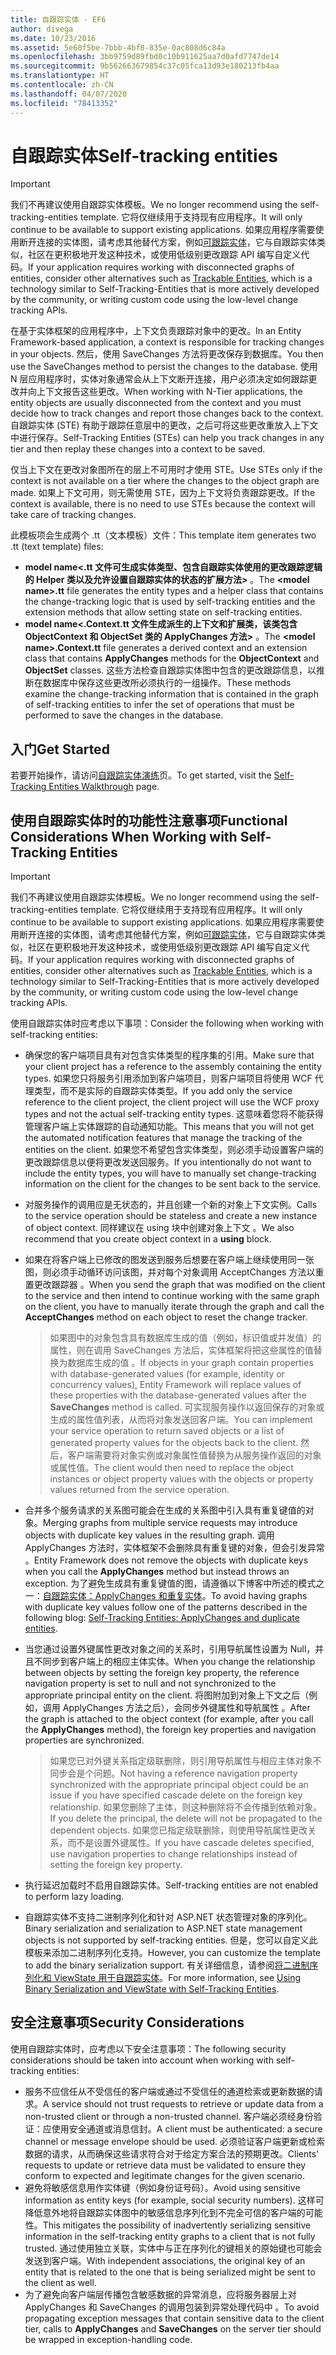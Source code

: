```yaml
---
title: 自跟踪实体 - EF6
author: divega
ms.date: 10/23/2016
ms.assetid: 5e60f5be-7bbb-4bf8-835e-0ac808d6c84a
ms.openlocfilehash: 3bb9759d89fbd0c10b911625aa7d0afd7747de14
ms.sourcegitcommit: 9b562663679854c37c05fca13d93e180213fb4aa
ms.translationtype: HT
ms.contentlocale: zh-CN
ms.lasthandoff: 04/07/2020
ms.locfileid: "78413352"
---
```

# <a name="self-tracking-entities"></a><span data-ttu-id="7cd20-102">自跟踪实体</span><span class="sxs-lookup"><span data-stu-id="7cd20-102">Self-tracking entities</span></span>

> [!IMPORTANT]
> <span data-ttu-id="7cd20-103">我们不再建议使用自跟踪实体模板。</span><span class="sxs-lookup"><span data-stu-id="7cd20-103">We no longer recommend using the self-tracking-entities template.</span></span> <span data-ttu-id="7cd20-104">它将仅继续用于支持现有应用程序。</span><span class="sxs-lookup"><span data-stu-id="7cd20-104">It will only continue to be available to support existing applications.</span></span> <span data-ttu-id="7cd20-105">如果应用程序需要使用断开连接的实体图，请考虑其他替代方案，例如[可跟踪实体](https://trackableentities.github.io/)，它与自跟踪实体类似，社区在更积极地开发这种技术，或使用低级别更改跟踪 API 编写自定义代码。</span><span class="sxs-lookup"><span data-stu-id="7cd20-105">If your application requires working with disconnected graphs of entities, consider other alternatives such as [Trackable Entities](https://trackableentities.github.io/), which is a technology similar to Self-Tracking-Entities that is more actively developed by the community, or writing custom code using the low-level change tracking APIs.</span></span>

<span data-ttu-id="7cd20-106">在基于实体框架的应用程序中，上下文负责跟踪对象中的更改。</span><span class="sxs-lookup"><span data-stu-id="7cd20-106">In an Entity Framework-based application, a context is responsible for tracking changes in your objects.</span></span> <span data-ttu-id="7cd20-107">然后，使用 SaveChanges 方法将更改保存到数据库。</span><span class="sxs-lookup"><span data-stu-id="7cd20-107">You then use the SaveChanges method to persist the changes to the database.</span></span> <span data-ttu-id="7cd20-108">使用 N 层应用程序时，实体对象通常会从上下文断开连接，用户必须决定如何跟踪更改并向上下文报告这些更改。</span><span class="sxs-lookup"><span data-stu-id="7cd20-108">When working with N-Tier applications, the entity objects are usually disconnected from the context and you must decide how to track changes and report those changes back to the context.</span></span> <span data-ttu-id="7cd20-109">自跟踪实体 (STE) 有助于跟踪任意层中的更改，之后可将这些更改重放入上下文中进行保存。</span><span class="sxs-lookup"><span data-stu-id="7cd20-109">Self-Tracking Entities (STEs) can help you track changes in any tier and then replay these changes into a context to be saved.</span></span>  

<span data-ttu-id="7cd20-110">仅当上下文在更改对象图所在的层上不可用时才使用 STE。</span><span class="sxs-lookup"><span data-stu-id="7cd20-110">Use STEs only if the context is not available on a tier where the changes to the object graph are made.</span></span> <span data-ttu-id="7cd20-111">如果上下文可用，则无需使用 STE，因为上下文将负责跟踪更改。</span><span class="sxs-lookup"><span data-stu-id="7cd20-111">If the context is available, there is no need to use STEs because the context will take care of tracking changes.</span></span>  

<span data-ttu-id="7cd20-112">此模板项会生成两个 .tt（文本模板）文件：</span><span class="sxs-lookup"><span data-stu-id="7cd20-112">This template item generates two .tt (text template) files:</span></span>  

- <span data-ttu-id="7cd20-113">**model name\<.tt 文件可生成实体类型、包含自跟踪实体使用的更改跟踪逻辑的 Helper 类以及允许设置自跟踪实体的状态的扩展方法\>** 。</span><span class="sxs-lookup"><span data-stu-id="7cd20-113">The **\<model name\>.tt** file generates the entity types and a helper class that contains the change-tracking logic that is used by self-tracking entities and the extension methods that allow setting state on self-tracking entities.</span></span>  
- <span data-ttu-id="7cd20-114">**model name\<.Context.tt 文件生成派生的上下文和扩展类，该类包含 ObjectContext 和 ObjectSet 类的 ApplyChanges 方法\>**    。</span><span class="sxs-lookup"><span data-stu-id="7cd20-114">The **\<model name\>.Context.tt** file generates a derived context and an extension class that contains **ApplyChanges** methods for the **ObjectContext** and **ObjectSet** classes.</span></span> <span data-ttu-id="7cd20-115">这些方法检查自跟踪实体图中包含的更改跟踪信息，以推断在数据库中保存这些更改所必须执行的一组操作。</span><span class="sxs-lookup"><span data-stu-id="7cd20-115">These methods examine the change-tracking information that is contained in the graph of self-tracking entities to infer the set of operations that must be performed to save the changes in the database.</span></span>  

## <a name="get-started"></a><span data-ttu-id="7cd20-116">入门</span><span class="sxs-lookup"><span data-stu-id="7cd20-116">Get Started</span></span>  

<span data-ttu-id="7cd20-117">若要开始操作，请访问[自跟踪实体演练](walkthrough.md)页。</span><span class="sxs-lookup"><span data-stu-id="7cd20-117">To get started, visit the [Self-Tracking Entities Walkthrough](walkthrough.md) page.</span></span>  

## <a name="functional-considerations-when-working-with-self-tracking-entities"></a><span data-ttu-id="7cd20-118">使用自跟踪实体时的功能性注意事项</span><span class="sxs-lookup"><span data-stu-id="7cd20-118">Functional Considerations When Working with Self-Tracking Entities</span></span>  
> [!IMPORTANT]
> <span data-ttu-id="7cd20-119">我们不再建议使用自跟踪实体模板。</span><span class="sxs-lookup"><span data-stu-id="7cd20-119">We no longer recommend using the self-tracking-entities template.</span></span> <span data-ttu-id="7cd20-120">它将仅继续用于支持现有应用程序。</span><span class="sxs-lookup"><span data-stu-id="7cd20-120">It will only continue to be available to support existing applications.</span></span> <span data-ttu-id="7cd20-121">如果应用程序需要使用断开连接的实体图，请考虑其他替代方案，例如[可跟踪实体](https://trackableentities.github.io/)，它与自跟踪实体类似，社区在更积极地开发这种技术，或使用低级别更改跟踪 API 编写自定义代码。</span><span class="sxs-lookup"><span data-stu-id="7cd20-121">If your application requires working with disconnected graphs of entities, consider other alternatives such as [Trackable Entities](https://trackableentities.github.io/), which is a technology similar to Self-Tracking-Entities that is more actively developed by the community, or writing custom code using the low-level change tracking APIs.</span></span>

<span data-ttu-id="7cd20-122">使用自跟踪实体时应考虑以下事项：</span><span class="sxs-lookup"><span data-stu-id="7cd20-122">Consider the following when working with self-tracking entities:</span></span>  

- <span data-ttu-id="7cd20-123">确保您的客户端项目具有对包含实体类型的程序集的引用。</span><span class="sxs-lookup"><span data-stu-id="7cd20-123">Make sure that your client project has a reference to the assembly containing the entity types.</span></span> <span data-ttu-id="7cd20-124">如果您只将服务引用添加到客户端项目，则客户端项目将使用 WCF 代理类型，而不是实际的自跟踪实体类型。</span><span class="sxs-lookup"><span data-stu-id="7cd20-124">If you add only the service reference to the client project, the client project will use the WCF proxy types and not the actual self-tracking entity types.</span></span> <span data-ttu-id="7cd20-125">这意味着您将不能获得管理客户端上实体跟踪的自动通知功能。</span><span class="sxs-lookup"><span data-stu-id="7cd20-125">This means that you will not get the automated notification features that manage the tracking of the entities on the client.</span></span> <span data-ttu-id="7cd20-126">如果您不希望包含实体类型，则必须手动设置客户端的更改跟踪信息以便将更改发送回服务。</span><span class="sxs-lookup"><span data-stu-id="7cd20-126">If you intentionally do not want to include the entity types, you will have to manually set change-tracking information on the client for the changes to be sent back to the service.</span></span>  
- <span data-ttu-id="7cd20-127">对服务操作的调用应是无状态的，并且创建一个新的对象上下文实例。</span><span class="sxs-lookup"><span data-stu-id="7cd20-127">Calls to the service operation should be stateless and create a new instance of object context.</span></span> <span data-ttu-id="7cd20-128">同样建议在 using 块中创建对象上下文  。</span><span class="sxs-lookup"><span data-stu-id="7cd20-128">We also recommend that you create object context in a **using** block.</span></span>  
- <span data-ttu-id="7cd20-129">如果在将客户端上已修改的图发送到服务后想要在客户端上继续使用同一张图，则必须手动循环访问该图，并对每个对象调用 AcceptChanges 方法以重置更改跟踪器  。</span><span class="sxs-lookup"><span data-stu-id="7cd20-129">When you send the graph that was modified on the client to the service and then intend to continue working with the same graph on the client, you have to manually iterate through the graph and call the **AcceptChanges** method on each object to reset the change tracker.</span></span>  

    > <span data-ttu-id="7cd20-130">如果图中的对象包含具有数据库生成的值（例如，标识值或并发值）的属性，则在调用 SaveChanges 方法后，实体框架将把这些属性的值替换为数据库生成的值  。</span><span class="sxs-lookup"><span data-stu-id="7cd20-130">If objects in your graph contain properties with database-generated values (for example, identity or concurrency values), Entity Framework will replace values of these properties with the database-generated values after the **SaveChanges** method is called.</span></span> <span data-ttu-id="7cd20-131">可实现服务操作以返回保存的对象或生成的属性值列表，从而将对象发送回客户端。</span><span class="sxs-lookup"><span data-stu-id="7cd20-131">You can implement your service operation to return saved objects or a list of generated property values for the objects back to the client.</span></span> <span data-ttu-id="7cd20-132">然后，客户端需要将对象实例或对象属性值替换为从服务操作返回的对象或属性值。</span><span class="sxs-lookup"><span data-stu-id="7cd20-132">The client would then need to replace the object instances or object property values with the objects or property values returned from the service operation.</span></span>  
- <span data-ttu-id="7cd20-133">合并多个服务请求的关系图可能会在生成的关系图中引入具有重复键值的对象。</span><span class="sxs-lookup"><span data-stu-id="7cd20-133">Merging graphs from multiple service requests may introduce objects with duplicate key values in the resulting graph.</span></span> <span data-ttu-id="7cd20-134">调用 ApplyChanges 方法时，实体框架不会删除具有重复键的对象，但会引发异常  。</span><span class="sxs-lookup"><span data-stu-id="7cd20-134">Entity Framework does not remove the objects with duplicate keys when you call the **ApplyChanges** method but instead throws an exception.</span></span> <span data-ttu-id="7cd20-135">为了避免生成具有重复键值的图，请遵循以下博客中所述的模式之一：[自跟踪实体：ApplyChanges 和重复实体](https://go.microsoft.com/fwlink/?LinkID=205119&clcid=0x409)。</span><span class="sxs-lookup"><span data-stu-id="7cd20-135">To avoid having graphs with duplicate key values follow one of the patterns described in the following blog: [Self-Tracking Entities: ApplyChanges and duplicate entities](https://go.microsoft.com/fwlink/?LinkID=205119&clcid=0x409).</span></span>  
- <span data-ttu-id="7cd20-136">当您通过设置外键属性更改对象之间的关系时，引用导航属性设置为 Null，并且不同步到客户端上的相应主体实体。</span><span class="sxs-lookup"><span data-stu-id="7cd20-136">When you change the relationship between objects by setting the foreign key property, the reference navigation property is set to null and not synchronized to the appropriate principal entity on the client.</span></span> <span data-ttu-id="7cd20-137">将图附加到对象上下文之后（例如，调用 ApplyChanges 方法之后），会同步外键属性和导航属性  。</span><span class="sxs-lookup"><span data-stu-id="7cd20-137">After the graph is attached to the object context (for example, after you call the **ApplyChanges** method), the foreign key properties and navigation properties are synchronized.</span></span>  

    > <span data-ttu-id="7cd20-138">如果您已对外键关系指定级联删除，则引用导航属性与相应主体对象不同步会是个问题。</span><span class="sxs-lookup"><span data-stu-id="7cd20-138">Not having a reference navigation property synchronized with the appropriate principal object could be an issue if you have specified cascade delete on the foreign key relationship.</span></span> <span data-ttu-id="7cd20-139">如果您删除了主体，则这种删除将不会传播到依赖对象。</span><span class="sxs-lookup"><span data-stu-id="7cd20-139">If you delete the principal, the delete will not be propagated to the dependent objects.</span></span> <span data-ttu-id="7cd20-140">如果您已指定级联删除，则使用导航属性更改关系，而不是设置外键属性。</span><span class="sxs-lookup"><span data-stu-id="7cd20-140">If you have cascade deletes specified, use navigation properties to change relationships instead of setting the foreign key property.</span></span>  
- <span data-ttu-id="7cd20-141">执行延迟加载时不启用自跟踪实体。</span><span class="sxs-lookup"><span data-stu-id="7cd20-141">Self-tracking entities are not enabled to perform lazy loading.</span></span>  
- <span data-ttu-id="7cd20-142">自跟踪实体不支持二进制序列化和针对 ASP.NET 状态管理对象的序列化。</span><span class="sxs-lookup"><span data-stu-id="7cd20-142">Binary serialization and serialization to ASP.NET state management objects is not supported by self-tracking entities.</span></span> <span data-ttu-id="7cd20-143">但是，您可以自定义此模板来添加二进制序列化支持。</span><span class="sxs-lookup"><span data-stu-id="7cd20-143">However, you can customize the template to add the binary serialization support.</span></span> <span data-ttu-id="7cd20-144">有关详细信息，请参阅[将二进制序列化和 ViewState 用于自跟踪实体](https://go.microsoft.com/fwlink/?LinkId=199208)。</span><span class="sxs-lookup"><span data-stu-id="7cd20-144">For more information, see [Using Binary Serialization and ViewState with Self-Tracking Entities](https://go.microsoft.com/fwlink/?LinkId=199208).</span></span>  

## <a name="security-considerations"></a><span data-ttu-id="7cd20-145">安全注意事项</span><span class="sxs-lookup"><span data-stu-id="7cd20-145">Security Considerations</span></span>  

<span data-ttu-id="7cd20-146">使用自跟踪实体时，应考虑以下安全注意事项：</span><span class="sxs-lookup"><span data-stu-id="7cd20-146">The following security considerations should be taken into account when working with self-tracking entities:</span></span>  

- <span data-ttu-id="7cd20-147">服务不应信任从不受信任的客户端或通过不受信任的通道检索或更新数据的请求。</span><span class="sxs-lookup"><span data-stu-id="7cd20-147">A service should not trust requests to retrieve or update data from a non-trusted client or through a non-trusted channel.</span></span> <span data-ttu-id="7cd20-148">客户端必须经身份验证：应使用安全通道或消息信封。</span><span class="sxs-lookup"><span data-stu-id="7cd20-148">A client must be authenticated: a secure channel or message envelope should be used.</span></span> <span data-ttu-id="7cd20-149">必须验证客户端更新或检索数据的请求，从而确保这些请求符合对于给定方案合法的预期更改。</span><span class="sxs-lookup"><span data-stu-id="7cd20-149">Clients' requests to update or retrieve data must be validated to ensure they conform to expected and legitimate changes for the given scenario.</span></span>  
- <span data-ttu-id="7cd20-150">避免将敏感信息用作实体键（例如身份证号码）。</span><span class="sxs-lookup"><span data-stu-id="7cd20-150">Avoid using sensitive information as entity keys (for example, social security numbers).</span></span> <span data-ttu-id="7cd20-151">这样可降低意外地将自跟踪实体图中的敏感信息序列化到不完全可信的客户端的可能性。</span><span class="sxs-lookup"><span data-stu-id="7cd20-151">This mitigates the possibility of inadvertently serializing sensitive information in the self-tracking entity graphs to a client that is not fully trusted.</span></span> <span data-ttu-id="7cd20-152">通过使用独立关联，实体中与正在序列化的键相关的原始键也可能会发送到客户端。</span><span class="sxs-lookup"><span data-stu-id="7cd20-152">With independent associations, the original key of an entity that is related to the one that is being serialized might be sent to the client as well.</span></span>  
- <span data-ttu-id="7cd20-153">为了避免向客户端层传播包含敏感数据的异常消息，应将服务器层上对 ApplyChanges 和 SaveChanges 的调用包装到异常处理代码中   。</span><span class="sxs-lookup"><span data-stu-id="7cd20-153">To avoid propagating exception messages that contain sensitive data to the client tier, calls to **ApplyChanges** and **SaveChanges** on the server tier should be wrapped in exception-handling code.</span></span>  
